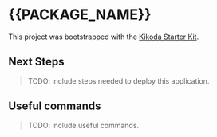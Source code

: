 # {{PACKAGE_NAME}}

This project was bootstrapped with the [Kikoda Starter Kit](https://github.com/KikodaCode/kikoda-projen-templates).

## Next Steps

> TODO: include steps needed to deploy this application.

## Useful commands

> TODO: include useful commands.
